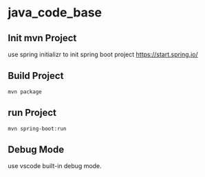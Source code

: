 # java_code_base

## Init mvn Project
use spring initializr to init spring boot project
https://start.spring.io/

## Build Project
```
mvn package
```

## run Project
```
mvn spring-boot:run
```

## Debug Mode
use vscode built-in debug mode.